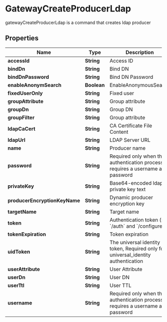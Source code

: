 

# GatewayCreateProducerLdap

gatewayCreateProducerLdap is a command that creates ldap producer
## Properties

Name | Type | Description | Notes
------------ | ------------- | ------------- | -------------
**accessId** | **String** | Access ID |  [optional]
**bindDn** | **String** | Bind DN |  [optional]
**bindDnPassword** | **String** | Bind DN Password |  [optional]
**enableAnonymSearch** | **Boolean** | EnableAnonymousSearch |  [optional]
**fixedUserOnly** | **String** | Fixed user |  [optional]
**groupAttribute** | **String** | Group attribute |  [optional]
**groupDn** | **String** | Group DN |  [optional]
**groupFilter** | **String** | Group attribute |  [optional]
**ldapCaCert** | **String** | CA Certificate File Content |  [optional]
**ldapUrl** | **String** | LDAP Server URL |  [optional]
**name** | **String** | Producer name | 
**password** | **String** | Required only when the authentication process requires a username and password |  [optional]
**privateKey** | **String** | Base64-encoded ldap private key text |  [optional]
**producerEncryptionKeyName** | **String** | Dynamic producer encryption key |  [optional]
**targetName** | **String** | Target name |  [optional]
**token** | **String** | Authentication token (see &#x60;/auth&#x60; and &#x60;/configure&#x60;) |  [optional]
**tokenExpiration** | **String** | Token expiration |  [optional]
**uidToken** | **String** | The universal identity token, Required only for universal_identity authentication |  [optional]
**userAttribute** | **String** | User Attribute |  [optional]
**userDn** | **String** | User DN |  [optional]
**userTtl** | **String** | User TTL |  [optional]
**username** | **String** | Required only when the authentication process requires a username and password |  [optional]




